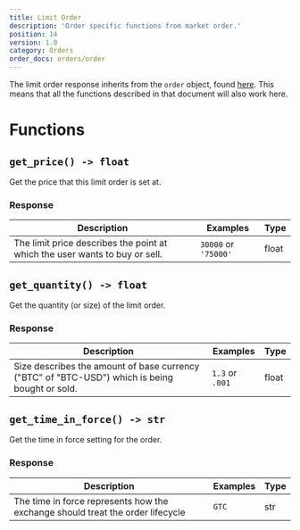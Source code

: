 ```yaml
---
title: Limit Order
description: 'Order specific functions from market order.'
position: 14
version: 1.0
category: Orders
order_docs: orders/order
---
```


The limit order response inherits from the `order` object, found [here](/orders/order). This means that all the functions described in that document will also work here.

# Functions

## `get_price() -> float`

Get the price that this limit order is set at.

### Response

| Description                                                  | Examples             | Type  |
| ------------------------------------------------------------ | -------------------- | ----- |
| The limit price describes the point at which the user wants to buy or sell. | `30000` or `'75000'` | float |

## `get_quantity() -> float`

Get the quantity (or size) of the limit order.

### Response

| Description                                                  | Examples        | Type  |
| ------------------------------------------------------------ | --------------- | ----- |
| Size describes the amount of base currency ("BTC" of "BTC-USD") which is being bought or sold. | `1.3` or `.001` | float |

## `get_time_in_force() -> str`

Get the time in force setting for the order.	

### Response

| Description                                                  | Examples | Type |
| ------------------------------------------------------------ | -------- | ---- |
| The time in force represents how the exchange should treat the order lifecycle | `GTC`    | str  |
